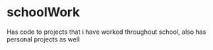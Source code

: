 # schoolWork
Has code to projects that i have worked throughout school, also has personal projects as well
